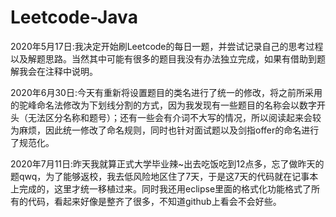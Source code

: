# Leetcode-Java

2020年5月17日:我决定开始刷Leetcode的每日一题，并尝试记录自己的思考过程以及解题思路。当然其中可能有很多的题目我没有办法独立完成，如果有借助到题解我会在注释中说明。

2020年6月30日:今天有重新将设置题目的类名进行了统一的修改，将之前所采用的驼峰命名法修改为下划线分割的方式，因为我发现有一些题目的名称会以数字开头（无法区分名称和题号）；还有一些会有介词不大写的情况，所以阅读起来会较为麻烦，因此统一修改了命名规则，同时也针对面试题以及剑指offer的命名进行了规范化。

2020年7月11日:昨天我就算正式大学毕业辣~出去吃饭吃到12点多，忘了做昨天的题qwq，为了能够返校，我去低风险地区住了7天，于是这7天的代码就在记事本上完成的，这里才统一移植过来。同时我还用eclipse里面的格式化功能格式了所有的代码，看起来好像是整齐了很多，不知道github上看会不会好些。
